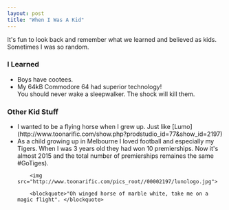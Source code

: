 ```yaml
---
layout: post
title: "When I Was A Kid"
---
```


<section>
 <p>It's fun to look back and remember what we learned and believed as kids. Sometimes I was so random.</p>

<h3>I Learned</h3>

  <ul>
      <li>Boys have cootees.</li>
      <li>My 64kB <a hreg="https://en.m.wikipedia.org/wiki/Commodore_64" target="_blank">Commodore 64</a> had superior  technology!</li>
      </li>You should never wake a sleepwalker. The shock will kill them.</li>
  </ul>


<h3>Other Kid Stuff</h3>
    <ul>
       <li>I wanted to be a flying horse when I grew up. Just like [Lumo](http://www.toonarific.com/show.php?prodstudio_id=77&show_id=2197)</li>
 <li>As a child growing up in Melbourne I loved football and especially my Tigers. When I was 3 years old they had won 10 premierships. Now it's almost 2015 and the total number of premierships remaines the same #GoTiges).</li>


        <img src="http://www.toonarific.com/pics_root//00002197/lunologo.jpg">

        <blockquote>"Oh winged horse of marble white, take me on a magic flight". </blockquote>


</section>
